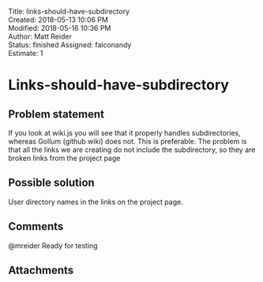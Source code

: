 Title: links-should-have-subdirectory  
Created: 2018-05-13 10:06 PM  
Modified: 2018-05-16 10:36 PM  
Author: Matt Reider  
Status: finished 
Assigned: falconandy  
Estimate: 1

# Links-should-have-subdirectory

## Problem statement

If you look at wiki.js you will see that it properly handles subdirectories, whereas Gollum (github wiki) does not. This is preferable. The problem is that all the links we are creating do not include the subdirectory, so they are broken links from the project page

## Possible solution

User directory names in the links on the project page.

## Comments

@mreider Ready for testing

## Attachments
